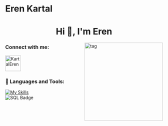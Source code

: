 # Eren Kartal
<h1 align="center">Hi 👋, I'm Eren</h1>
<img align="right" alt="tag" width="250" src="https://media1.giphy.com/media/v1.Y2lkPTc5MGI3NjExcHhicWp1czU3N29qaHpsajE1MXl0aDJqeXR5ZTdwbDZmMnMyMjZpcCZlcD12MV9pbnRlcm5hbF9naWZfYnlfaWQmY3Q9cw/WoXL1l1Sy0yElOsawv/giphy.gif">

<h3 align="left">Connect with me:</h3>
<p align="left">
<a href="https://www.linkedin.com/in/eren-kartal-38424b271/" target="blank"><img align="center" src="https://raw.githubusercontent.com/rahuldkjain/github-profile-readme-generator/master/src/images/icons/Social/linked-in-alt.svg" alt="KartalEren" height="50" width="50" /></a>
</p>

### 🔧 Languages and Tools:

[![My Skills](https://skillicons.dev/icons?i=js,html,css,nodejs,react,bootstrap,cs,dotnet,azure,vscode,visualstudio,figma,postman,git)](https://skillicons.dev)
<br>
![SQL Badge](https://img.shields.io/badge/Microsoft%20SQL%20Server-CC2927?style=for-the-badge&logo=microsoft%20sql%20server&logoColor=white)
